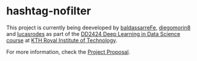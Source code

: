 # hashtag-nofilter
This project is currently being deeveloped by [baldassarreFe](https://github.com/baldassarreFe), [diegomorin8](https://github.com/diegomorin8) and [lucasrodes](https://github.com/lucasrodes) as part of the [DD2424 Deep Learning in Data Science course](https://www.kth.se/student/kurser/kurs/DD2424?l=en) at [KTH Royal Institute of Technology](http://kth.se).


For more information, check the [Project Proposal](PROJECTPROPOSAL.md).